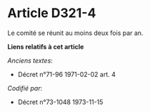 # Article D321-4

Le comité se réunit au moins deux fois par an.

**Liens relatifs à cet article**

_Anciens textes_:

  - Décret n°71-96 1971-02-02 art. 4

_Codifié par_:

  - Décret n°73-1048 1973-11-15
